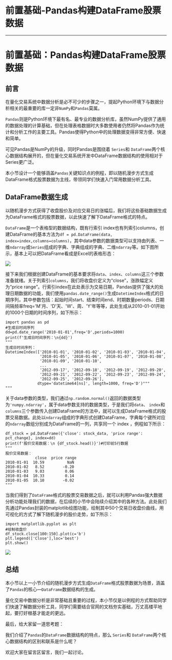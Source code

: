 
# 前置基础-Pandas构建DataFrame股票数据
---

# 前置基础：Pandas构建DataFrame股票数据

## 前言

在量化交易系统中数据分析是必不可少的步骤之一，提起Python环境下与数据分析相关的最重要的库一定非`NumPy`和`Pandas`莫属。

`Pandas`则是Python环境下最有名、最专业的数据分析库，虽然NumPy提供了通用的数据处理的计算基础，但在处理表格数据时大多数使用者仍然将Pandas作为统计和分析工作的主要工具。Pandas使得Python中的处理数据变得非常方便、快速和简单。

可见Pandas是NumPy的升级，同时Pandas是围绕着 `Series`和 `DataFrame`两个核心数据结构展开的，但在量化交易系统开发中DataFrame数据结构的使用相对于Series更广泛。

本小节设计一个能够涵盖`Pandas`关键知识点的例程，即以随机漫步方式生成DataFrame格式股票数据为主线，带领同学们快速入门常用数据分析工具。

## DataFrame数据生成

以随机漫步方式获得了收盘股价及对应交易日的涨幅后，我们将这些基础数据生成为DataFrame格式的股票数据，以此快速了解下DataFrame格式的特点。

`DataFrame`是一个表格型的数据结构，既有行索引 index也有列索引columns，创建DataFrame的基本方法为`df = pd.DataFrame(data, index=index,columns=columns)`，其中data参数的数据类型可以支持由列表、一维`ndarray`或`Series`组成的字典、字典组成的字典、二维`ndarray`等。如下图所示，基本上可以把DataFrame看成是Excel的表格形态：

![](https://p1-jj.byteimg.com/tos-cn-i-t2oaga2asx/gold-user-assets/2019/3/17/1698b5e9a2f55a67~tplv-t2oaga2asx-image.image)

接下来我们根据创建DataFrame的基本要求将`data`、`index`、`columns`这三个参数准备就绪。关于列索引`columns`，我们将收盘价定义为“close”，涨跌幅定义为“price range”。行索引index在此处表示为交易日期，Pandas提供了强大的处理日期数据的功能，我们使用`pandas.date_range()`生成`DatetimeIndex`格式的日期序列，其中参数包括：起始时间start、结束时间end、时期数量periods、日期间隔频率freq='M'月、'D'天、'W'、周、'Y'年等等，此处生成从2010-01-01开始的1000个日期的时间序列，如下所示：

```
import pandas as pd
#生成日时间序列
dd=pd.date_range('2010-01-01',freq='D',periods=1000)
print(f'生成日时间序列：\n{dd}')
"""
生成日时间序列：
DatetimeIndex(['2010-01-01', '2010-01-02', '2010-01-03', '2010-01-04',
               '2010-01-05', '2010-01-06', '2010-01-07', '2010-01-08',
               '2010-01-09', '2010-01-10',
               ...
               '2012-09-17', '2012-09-18', '2012-09-19', '2012-09-20',
               '2012-09-21', '2012-09-22', '2012-09-23', '2012-09-24',
               '2012-09-25', '2012-09-26'],
              dtype='datetime64[ns]', length=1000, freq='D')"""
"""
```

关于data参数的类型，我们通过`np.random.normal()`返回的数据类型为`'numpy.ndarray'`，属于data参数支持的数据类型，于是我们将`data`、 `index`和`columns`三个参数传入创建DataFrame的方法中，就可以生成DataFrame格式的股票交易数据。此处以`ndarray`组成的字典形式创建DataFrame，字典每个键所对应的`ndarray`数组分别成为DataFrame的一列，共享同一个 index ，例程如下所示：

```
df_stock = pd.DataFrame({'close': stock_data, 'price range': pct_change}, index=dd)
print(f'股价交易数据：\n {df_stock.head()}')#打印前5行数据
"""
股价交易数据：
             close  price range
2010-01-01  10.59          NaN
2010-01-02   8.52        -0.20
2010-01-03   9.03         0.06
2010-01-04  10.33         0.14
2010-01-05  10.10        -0.02
"""
```

当我们得到了`DataFrame`格式的股票交易数据之后，就可以利用Pandas强大数据分析功能处理我们的数据，在后续的小节中会陆续介绍其中的各种方法。此处我们先通过Pandas封装的matplotlib绘图功能，绘制其中50个交易日收盘价曲线，用可视化的方式了解下随机漫步的股价走势，如下所示：

```
import matplotlib.pyplot as plt
#绘制收盘价
df_stock.close[100:150].plot(c='b')
plt.legend(['Close'],loc='best')
plt.show()
```

![](https://p1-jj.byteimg.com/tos-cn-i-t2oaga2asx/gold-user-assets/2019/3/17/1698b5fee8bd847c~tplv-t2oaga2asx-image.image)

## 总结

本小节以上一小节介绍的随机漫步方式生成`DataFrame`格式股票数据为场景，涵盖了`Pandas`的核心—`DataFrame`数据结构的生成。

量化交易中数据分析是非常基础且重要的过程，本小节仅是以例程的方式帮助同学们快速了解数据分析工具，同学们需要结合官网的文档夯实基础，万丈高楼平地起，要打好根基才能走的更远。

最后，给大家留一道思考题：

我们介绍了`Pandas`的`DataFrame`数据结构的特点，那么 `Series`和 `DataFrame`两个核心数据结构的区别和联系是什么呢？

欢迎大家在留言区留言，我们一起讨论。
    